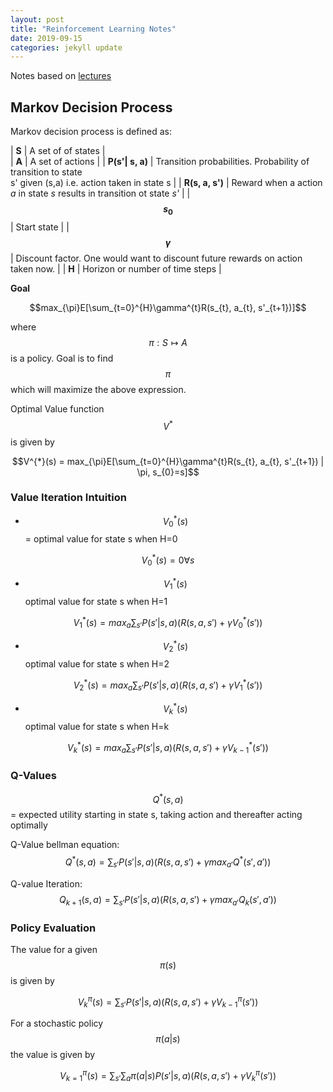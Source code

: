 ```yaml
---
layout: post
title: "Reinforcement Learning Notes"
date: 2019-09-15
categories: jekyll update
---
```


Notes based on [lectures](https://www.youtube.com/watch?v=qaMdN6LS9rA&list=PLAdk-EyP1ND8MqJEJnSvaoUShrAWYe51U)


## Markov Decision Process

Markov decision process is defined as:

| **S**            | A set of of states |  
| **A**            | A set of actions   |
| **P(s'\| s, a)** | Transition probabilities. Probability of transition to state <br/> s' given (s,a) i.e. action taken in state s |
| **R(s, a, s')** | Reward when a action *a* in state *s* results in transition ot state *s'* |
| **$$s_0$$** | Start state |
| **$$\gamma$$** | Discount factor. One would want to discount future rewards on action taken now. |
| **H** | Horizon or number of time steps |


**Goal**

$$max_{\pi}E[\sum_{t=0}^{H}\gamma^{t}R(s_{t}, a_{t}, s'_{t+1})]$$

where $$\pi : S \mapsto A$$ is a policy. Goal is to find  $$\pi$$ which will maximize the above expression.

Optimal Value function $$V^{*}$$ is given by

$$V^{*}(s) = max_{\pi}E[\sum_{t=0}^{H}\gamma^{t}R(s_{t}, a_{t}, s'_{t+1}) | \pi, s_{0}=s]$$


### Value Iteration Intuition

- $$V_{0}^{*}(s)$$ = optimal value for state s when H=0

$$V_{0}^{*}(s) = 0 \forall s$$

- $$V_{1}^{*}(s)$$ optimal value for state s when H=1

$$V_{1}^{*}(s) = max_{a}\sum_{s'}P(s'|s,a)(R(s,a,s') +\gamma V_{0}^{*}(s'))$$

- $$V_{2}^{*}(s)$$ optimal value for state s when H=2

$$V_{2}^{*}(s) = max_{a}\sum_{s'}P(s'|s,a)(R(s,a,s') +\gamma V_{1}^{*}(s'))$$

- $$V_{k}^{*}(s)$$ optimal value for state s when H=k

$$V_{k}^{*}(s) = max_{a}\sum_{s'}P(s'|s,a)(R(s,a,s') +\gamma V_{k-1}^{*}(s'))$$


### Q-Values

$$Q^{*}(s,a)$$ = expected utility starting in state s, taking action and thereafter acting optimally

Q-Value bellman equation:
$$Q^{*}(s,a) = \sum_{s'} P(s'|s,a)(R(s,a,s') + \gamma max_{a'}Q^{*}(s',a'))$$

Q-value Iteration:
$$Q_{k+1}(s,a) = \sum_{s'} P(s'|s,a)(R(s,a,s') + \gamma max_{a'}Q_{k}(s',a'))$$

### Policy Evaluation

The value for a given $$\pi(s)$$ is given by

$$V_{k}^{\pi}(s) = \sum_{s'}P(s'|s,a)(R(s,a,s') + \gamma V_{k-1}^{\pi}(s'))$$

For a stochastic policy 
$$\pi (a|s)$$
 the value is given by

$$V_{k=1}^{\pi}(s) = \sum_{s'}\sum_{a} \pi(a|s)P(s'|s,a)(R(s,a,s') + \gamma V_{k}^{\pi}(s'))$$


<!---
$$
\begin{align*}
  & \phi(x,y) = \phi \left(\sum_{i=1}^n x_ie_i, \sum_{j=1}^n y_je_j \right)
  = \sum_{i=1}^n \sum_{j=1}^n x_i y_j \phi(e_i, e_j) = \\
  & (x_1, \ldots, x_n) \left( \begin{array}{ccc}
      \phi(e_1, e_1) & \cdots & \phi(e_1, e_n) \\
      \vdots & \ddots & \vdots \\
      \phi(e_n, e_1) & \cdots & \phi(e_n, e_n)
    \end{array} \right)
  \left( \begin{array}{c}
      y_1 \\
      \vdots \\
      y_n
    \end{array} \right)
\end{align*}
$$
--->
